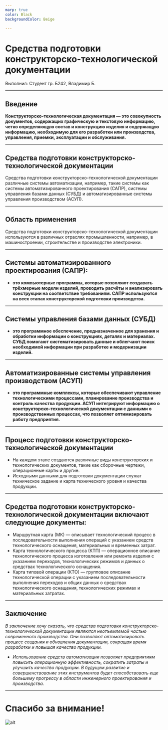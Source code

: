 ```yaml
---
marp: true
color: Black
backgroundColor: Beige

---
```

<!-- _backgroundColor: LightBlue -->
# Средства подготовки конструкторско-технологической документации
Выполнил: Студент гр. Б242, Владимир Б.

---
<!-- _backgroundColor: LightYellow -->
## Введение

 **Конструкторско-технологическая документация — это совокупность документов, содержащих графическую и текстовую информацию, четко определяющую состав и конструкцию изделия и содержащую информацию, необходимую для его разработки или производства, управления, приемки, эксплуатации и обслуживания.**

---

## Средства подготовки конструкторско-технологической документации

Средства подготовки конструкторско-технологической документации различные системы автоматизации, например, такие системы как системы автоматизированного проектирования (САПР), системы управления базами данных (СУБД) и автоматизированные системы управления производством (АСУП).

---

## Область применения

Средства подготовки конструкторско-технологической документации используются в различных отраслях промышленности, например, в машиностроении, строительстве и производстве электроники.


---
<!-- _backgroundColor: LightGray -->
## Системы автоматизированного проектирования (САПР): 

- **это компьютерные программы, которые позволяют создавать трёхмерные модели изделий, проводить расчёты и анализировать конструкции на соответствие требованиям. САПР используются на всех этапах конструкторской подготовки производства.**
---
<!-- _backgroundColor: LightGray -->
## Системы управления базами данных (СУБД)

- **это программное обеспечение, предназначенное для хранения и обработки информации о конструкциях, деталях и материалах. СУБД помогают систематизировать данные и облегчают поиск необходимой информации при разработке и модернизации изделий.**

---

<!-- _backgroundColor: LightGray -->
## Автоматизированные системы управления производством (АСУП)

- **это программные комплексы, которые обеспечивают управление технологическими процессами, планирование производства и контроль качества продукции. АСУП интегрируют информацию о конструкторско-технологической документации с данными о производственных процессах, что позволяет оптимизировать работу предприятия.**

---


## Процесс подготовки конструкторско-технологической документации

- На каждом этапе создаются различные виды конструкторских и технологических документов, такие как сборочные чертежи, операционные карты и другие.
- Исходными данными для подготовки документации служат техническое задание и карта технического уровня и качества продукции.

---

## Средства подготовки конструкторско-технологической документации включают следующие документы:

- Маршрутная карта (МК) — описывает технологический процесс в последовательности выполнения операций с указанием средств технологического оснащения, материальных и временных затрат.
- Карта технологического процесса (КТП) — операционное описание технологического процесса изготовления или ремонта изделия с указанием переходов, технологических режимов и данных о средствах технологического оснащения.
- Карта типовой операции (КТО) — групповое описание технологической операции с указанием последовательности выполнения переходов и общих данных о средствах технологического оснащения, технологических режимах и материальных затратах.


---
<!-- _backgroundColor: LightYellow -->
## Заключение

 *В заключение хочу сказать, что средства подготовки конструкторско-технологической документации являются неотъемлемой частью современного производства. Они позволяют автоматизировать процесс создания и обновления документации, сокращая время разработки и повышая качество продукции.*
 - *Использование средств автоматизации позволяет предприятиям повысить операционную эффективность, сократить затраты и улучшить качество продукции. В будущем развитие и совершенствование этих инструментов будет способствовать еще большему прогрессу в области инженерного проектирования и производства.*
---
<!-- _backgroundColor: LightBlue -->
# Спасибо за внимание!
![alt](https://t4.ftcdn.net/jpg/05/83/93/05/240_F_583930552_64TmzQFGxKMyG0riPQKw4Kt1Tl02anjL.jpg)